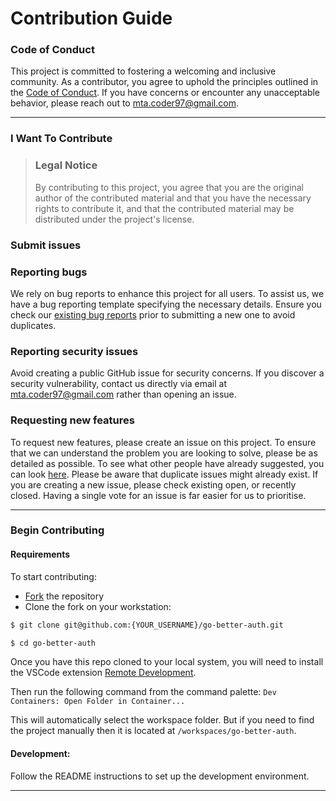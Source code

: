 # Contribution Guide

### Code of Conduct

This project is committed to fostering a welcoming and inclusive community. As a contributor,
you agree to uphold the principles outlined in the [Code of Conduct](./CODE_OF_CONDUCT.md). If
you have concerns or encounter any unacceptable behavior, please reach out to mta.coder97@gmail.com.

---

### I Want To Contribute

> ### Legal Notice
>
> By contributing to this project, you agree that you are the original author of the contributed material and that you have the necessary rights to contribute it, and that the contributed material may be distributed under the project's license.

### Submit issues

### Reporting bugs

We rely on bug reports to enhance this project for all users. To assist us, we have a bug reporting template specifying the necessary details. Ensure you check our [existing bug reports](https://github.com/m-ta97/go-better-auth/issues?q=is%3Aissue+is%3Aopen+label%3Abug) prior to submitting a new one to avoid duplicates.

### Reporting security issues

Avoid creating a public GitHub issue for security concerns. If you discover a security vulnerability, contact us directly via email at mta.coder97@gmail.com rather than opening an issue.

### Requesting new features

To request new features, please create an issue on this project.
To ensure that we can understand the problem you are looking to solve, please be as detailed as possible.
To see what other people have already suggested, you can look [here](https://github.com/m-t-a97/go-better-auth/issues?q=is%3Aissue+is%3Aopen+label%3Aenhancement).
Please be aware that duplicate issues might already exist. If you are creating a new issue, please check existing open, or recently closed. Having a single vote for an issue is far easier for us to prioritise.

---

### Begin Contributing

#### Requirements

To start contributing:

- [Fork](https://docs.github.com/en/github/getting-started-with-github/fork-a-repo) the repository
- Clone the fork on your workstation:

```bash
$ git clone git@github.com:{YOUR_USERNAME}/go-better-auth.git

$ cd go-better-auth
```

Once you have this repo cloned to your local system, you will need to install the VSCode extension [Remote Development](https://marketplace.visualstudio.com/items?itemName=ms-vscode-remote.vscode-remote-extensionpack).

Then run the following command from the command palette:
`Dev Containers: Open Folder in Container...`

This will automatically select the workspace folder. But if you need to find the project manually then it is located at `/workspaces/go-better-auth`.

#### Development:

Follow the README instructions to set up the development environment.

---
